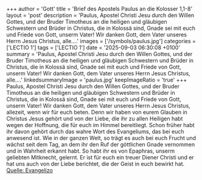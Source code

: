 +++
author = 'Gott'
title = 'Brief des Apostels Paulus an die Kolosser 1,1-8'
layout = 'post'
description = 'Paulus, Apostel Christi Jesu durch den Willen Gottes, und der Bruder Timotheus an die heiligen und gläubigen Schwestern und Brüder in Christus, die in Kolossä sind, Gnade sei mit euch und Friede von Gott, unserm Vater! Wir danken Gott, dem Vater unseres Herrn Jesus Christus, alle....'
images = ['/symbols/paulus.jpg']
categories = ['LECTIO 1']
tags = ['LECTIO 1']
date = '2025-09-03 06:30:08 +0100'
summary = 'Paulus, Apostel Christi Jesu durch den Willen Gottes, und der Bruder Timotheus an die heiligen und gläubigen Schwestern und Brüder in Christus, die in Kolossä sind, Gnade sei mit euch und Friede von Gott, unserm Vater! Wir danken Gott, dem Vater unseres Herrn Jesus Christus, alle....'
linkedsummaryImage = 'paulus.jpg'
keepImageRatio = 'true'
+++
Paulus, Apostel Christi Jesu durch den Willen Gottes, und der Bruder Timotheus
an die heiligen und gläubigen Schwestern und Brüder in Christus, die in Kolossä sind, Gnade sei mit euch und Friede von Gott, unserm Vater!
Wir danken Gott, dem Vater unseres Herrn Jesus Christus, allezeit, wenn wir für euch beten.<!--more-->
Denn wir haben von eurem Glauben in Christus Jesus gehört und von der Liebe, die ihr zu allen Heiligen habt
wegen der Hoffnung, die für euch im Himmel bereitliegt. Schon früher habt ihr davon gehört durch das wahre Wort des Evangeliums,
das bei euch anwesend ist. Wie in der ganzen Welt, so trägt es auch bei euch Frucht und wächst seit dem Tag, an dem ihr den Ruf der göttlichen Gnade vernommen und in Wahrheit erkannt habt.
So habt ihr es von Epaphras, unserm geliebten Mitknecht, gelernt. Er ist für euch ein treuer Diener Christi
und er hat uns auch von der Liebe berichtet, die der Geist in euch bewirkt hat.<br> [Quelle: Evangelizo](https://evangeliumtagfuertag.org/DE/gospel)